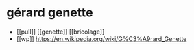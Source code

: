 # gérard genette

- [[pull]] [[genette]] [[bricolage]]
- [[wp]] https://en.wikipedia.org/wiki/G%C3%A9rard_Genette

